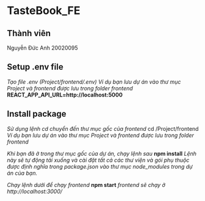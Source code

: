 # TasteBook_FE

## Thành viên

Nguyễn Đức Anh 20020095

## Setup .env file
*Tạo file .env (Project/frontend/.env)*
*Ví dụ bạn lưu dự án vào thư mục Project và frontend được lưu trong folder frontend*
**REACT_APP_API_URL=http://localhost:5000**

## Install package 
*Sử dụng lệnh cd chuyển đến thư mục gốc của frontend*
cd /Project/frontend  
*Ví dụ bạn lưu dự án vào thư mục Project và frontend được lưu trong folder frontend*

*Khi bạn đã ở trong thư mục gốc của dự án, chạy lệnh sau*
**npm install**
*Lệnh này sẽ tự động tải xuống và cài đặt tất cả các thư viện và gói phụ thuộc*
*được định nghĩa trong package.json vào thư mục node_modules trong dự án của bạn.*

*Chạy lệnh dưới để chạy frontend*
**npm start**
*frontend sẽ chạy ở http://localhost:3000/*